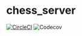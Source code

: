 # chess_server

[![CircleCI](https://circleci.com/gh/circleci/circleci-docs.svg?style=shield)](https://circleci.com/gh/circleci/circleci-docs)
![Codecov](https://img.shields.io/codecov/c/github/DmitryKochetkov/chess_server)
